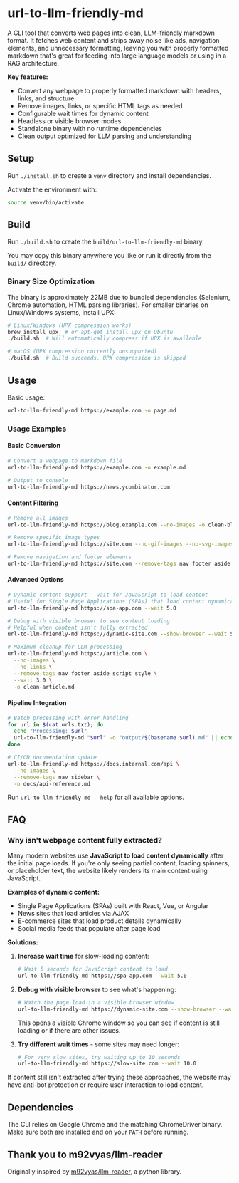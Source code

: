 # url-to-llm-friendly-md

A CLI tool that converts web pages into clean, LLM-friendly markdown format. It fetches web content and strips away noise like ads, navigation elements, and unnecessary formatting, leaving you with properly formatted markdown that's great for feeding into large language models or using in a RAG architecture.

**Key features:**
- Convert any webpage to properly formatted markdown with headers, links, and structure
- Remove images, links, or specific HTML tags as needed
- Configurable wait times for dynamic content
- Headless or visible browser modes
- Standalone binary with no runtime dependencies
- Clean output optimized for LLM parsing and understanding

## Setup
Run `./install.sh` to create a `venv` directory and install dependencies.

Activate the environment with:

```bash
source venv/bin/activate
```

## Build
Run `./build.sh` to create the `build/url-to-llm-friendly-md` binary.

You may copy this binary anywhere you like or run it directly from the `build/` directory.

### Binary Size Optimization
The binary is approximately 22MB due to bundled dependencies (Selenium, Chrome automation, HTML parsing libraries). For smaller binaries on Linux/Windows systems, install UPX:

```bash
# Linux/Windows (UPX compression works)
brew install upx  # or apt-get install upx on Ubuntu
./build.sh  # Will automatically compress if UPX is available

# macOS (UPX compression currently unsupported)
./build.sh  # Build succeeds, UPX compression is skipped
```

## Usage

Basic usage:
```bash
url-to-llm-friendly-md https://example.com -o page.md
```

### Usage Examples

#### Basic Conversion
```bash
# Convert a webpage to markdown file
url-to-llm-friendly-md https://example.com -o example.md

# Output to console
url-to-llm-friendly-md https://news.ycombinator.com
```

#### Content Filtering
```bash
# Remove all images
url-to-llm-friendly-md https://blog.example.com --no-images -o clean-blog.md

# Remove specific image types
url-to-llm-friendly-md https://site.com --no-gif-images --no-svg-images

# Remove navigation and footer elements
url-to-llm-friendly-md https://site.com --remove-tags nav footer aside
```

#### Advanced Options
```bash
# Dynamic content support - wait for JavaScript to load content
# Useful for Single Page Applications (SPAs) that load content dynamically
url-to-llm-friendly-md https://spa-app.com --wait 5.0

# Debug with visible browser to see content loading
# Helpful when content isn't fully extracted
url-to-llm-friendly-md https://dynamic-site.com --show-browser --wait 5.0

# Maximum cleanup for LLM processing
url-to-llm-friendly-md https://article.com \
  --no-images \
  --no-links \
  --remove-tags nav footer aside script style \
  --wait 3.0 \
  -o clean-article.md
```

#### Pipeline Integration
```bash
# Batch processing with error handling
for url in $(cat urls.txt); do
  echo "Processing: $url"
  url-to-llm-friendly-md "$url" -o "output/$(basename $url).md" || echo "Failed: $url"
done

# CI/CD documentation update
url-to-llm-friendly-md https://docs.internal.com/api \
  --no-images \
  --remove-tags nav sidebar \
  -o docs/api-reference.md
```

Run `url-to-llm-friendly-md --help` for all available options.

## FAQ

### Why isn't webpage content fully extracted?

Many modern websites use **JavaScript to load content dynamically** after the initial page loads. If you're only seeing partial content, loading spinners, or placeholder text, the website likely renders its main content using JavaScript.

**Examples of dynamic content:**
- Single Page Applications (SPAs) built with React, Vue, or Angular
- News sites that load articles via AJAX
- E-commerce sites that load product details dynamically
- Social media feeds that populate after page load

**Solutions:**

1. **Increase wait time** for slow-loading content:
   ```bash
   # Wait 5 seconds for JavaScript content to load
   url-to-llm-friendly-md https://spa-app.com --wait 5.0
   ```

2. **Debug with visible browser** to see what's happening:
   ```bash
   # Watch the page load in a visible browser window
   url-to-llm-friendly-md https://dynamic-site.com --show-browser --wait 5.0
   ```
   This opens a visible Chrome window so you can see if content is still loading or if there are other issues.

3. **Try different wait times** - some sites may need longer:
   ```bash
   # For very slow sites, try waiting up to 10 seconds
   url-to-llm-friendly-md https://slow-site.com --wait 10.0
   ```

If content still isn't extracted after trying these approaches, the website may have anti-bot protection or require user interaction to load content.

## Dependencies
The CLI relies on Google Chrome and the matching ChromeDriver binary. Make sure both are installed and on your `PATH` before running.

## Thank you to m92vyas/llm-reader
Originally inspired by [m92vyas/llm-reader](https://github.com/m92vyas/llm-reader), a python library.
